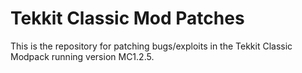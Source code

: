 # Tekkit Classic Mod Patches
This is the repository for patching bugs/exploits in the Tekkit Classic Modpack running version MC1.2.5.

